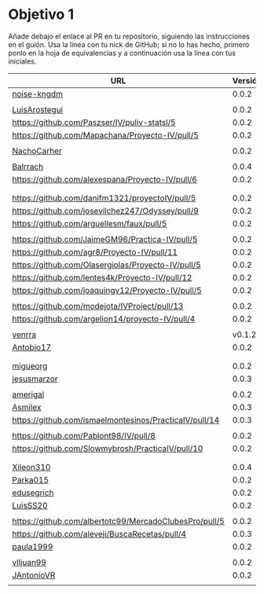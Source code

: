 # Objetivo 1

Añade debajo el enlace al PR en tu repositorio, siguiendo las instrucciones en
el guión. Usa la línea con tu nick de GitHub; si no lo
has hecho, primero ponlo en la hoja de equivalencias y a continuación usa la
línea con tus iniciales.

| URL                                        | Versión | Alcanzado |
|--------------------------------------------|---------|-----------|
| [noise-kngdm](https://github.com/noise-kngdm/music-matcher/pull/6) | 0.0.2 |✓ |
| <!-- Enlace de Esturillo98 --> | | |
| [LuisArostegui](https://github.com/LuisArostegui/RealFoodRecipeCreator/pull/6) | 0.0.2 | ✓|
| https://github.com/Paszser/IV/puliv-statsl/5 | 0.0.2 | ✓ |
| https://github.com/Mapachana/Proyecto-IV/pull/5 | 0.0.2 | ✓ |
| <!-- Enlace de eantoniocalo18 --> | | |
| [NachoCarher](https://github.com/NachoCarher/MyHams/pull/3)| 0.0.2 | |
| <!-- Enlace de C L A --> | | |
| [Balrrach](https://github.com/Balrrach/IV-Proyecto/pull/7) | 0.0.4 |✓ |
| https://github.com/alexespana/Proyecto-IV/pull/6 | 0.0.2 | ✓ |
| <!-- Enlace de Javierexmar --> | | |
| <!-- Enlace de MarinoFajardo --> | | |
| https://github.com/danifm1321/proyectoIV/pull/5 | 0.0.2 |✓ |
| https://github.com/josevilchez247/Odyssey/pull/9 | 0.0.2 |✓ |
| https://github.com/arguellesm/faux/pull/5 | 0.0.2 | ✓ |
| <!-- Enlace de DFolchA --> | | |
| https://github.com/JaimeGM96/Practica-IV/pull/5 | 0.0.2 | ✓ |
| https://github.com/agr8/Proyecto-IV/pull/11 | 0.0.2 |✓  |
| https://github.com/Olasergiolas/Proyecto-IV/pull/5 | 0.0.2 |✓ |
| https://github.com/lentes4k/Proyecto-IV/pull/12 | 0.0.2 |✓ |
| https://github.com/joaquingv12/Proyecto-IV/pull/5 | 0.0.2 |✓ |
| <!-- Enlace de gomares --> | | |
| https://github.com/modejota/IVProject/pull/13 | 0.0.2 | ✓ |
| https://github.com/argelion14/proyecto-IV/pull/4 |0.0.2 | ✓ |
| <!-- Enlace de juanmihdz --> | | |
| [venrra](https://github.com/venrra/apiTrainer/pull/8) | v0.1.2 |✓ |
| [Antobio17](https://github.com/Antobio17/IV/pull/5) | 0.0.2 | ✓ |
| <!-- Enlace de manujurado1 --> | | |
| <!-- Enlace de L C G J --> | | |
| [migueorg](https://github.com/migueorg/SearchCulture/pull/6) | 0.0.2 | ✓ |
| [jesusmarzor](https://github.com/jesusmarzor/Proyecto-IV/pull/6) | 0.0.3 | ✓ |
| <!-- Enlace de francisco3207 --> | | |
| [amerigal](https://github.com/amerigal/proyecto_iv/pull/5) | 0.0.2 | ✓ |
| [Asmilex](https://github.com/Asmilex/IV/pull/6) | 0.0.3 |✓ |
| https://github.com/ismaelmontesinos/PracticaIV/pull/14 | 0.0.3 | |
| <!-- Enlace de morevi --> | | |
| https://github.com/Pablont98/IV/pull/8 | 0.0.2 | ✓ |
| https://github.com/Slowmybrosh/PracticaIV/pull/10 | 0.0.2 | |
| <!-- Enlace de sorozcov --> | | |
| <!-- Enlace de jlortega00 --> | | |
| [Xileon310](https://github.com/Xileon310/IV-Project/pull/12) | 0.0.4 | |
| [Parka015](https://github.com/Parka015/IV-Proyecto/pull/6) | 0.0.2 | ✓ |
| [edusegrich](https://github.com/edusegrich/OpoTests/pull/10) | 0.0.2 | |
| [LuisSS20](https://github.com/LuisSS20/DontWait/pull/5) | 0.0.2 | ✓ |
| <!-- Enlace de juanfran00 --> | | |
| https://github.com/albertotc99/MercadoClubesPro/pull/5 | 0.0.2 | |
| https://github.com/aleveji/BuscaRecetas/pull/4 | 0.0.3 | ✓ |
| [paula1999](https://github.com/paula1999/IV/pull/5) | 0.0.2 |✓ |
| <!-- Enlace de xCyal --> | | |
| [vlljuan99](https://github.com/vlljuan99/gasolinapp/pull/11) | 0.0.2 | ✓ |
| [JAntonioVR](https://github.com/JAntonioVR/IV-2021-2022/pull/8) | 0.0.2 |✓ |
| <!-- Enlace de pablozafra97 --> | | |
